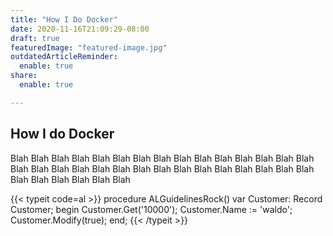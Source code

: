 ```yaml
---
title: "How I Do Docker"
date: 2020-11-16T21:09:29-08:00
draft: true
featuredImage: "featured-image.jpg"
outdatedArticleReminder:
  enable: true
share:
  enable: true

---
```


## How I do Docker

Blah Blah Blah Blah
Blah Blah Blah Blah
Blah Blah Blah Blah
Blah Blah Blah Blah
Blah Blah Blah Blah
Blah Blah Blah Blah
Blah Blah Blah Blah
Blah Blah Blah Blah
Blah Blah Blah Blah

{{< typeit code=al >}}
procedure ALGuidelinesRock()
  var
    Customer: Record Customer;
  begin
    Customer.Get('10000');
    Customer.Name := 'waldo';
    Customer.Modify(true);
  end;
{{< /typeit >}}